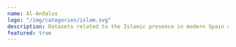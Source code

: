 ```yaml
---
name: Al-Andalus
logo: "/img/categories/islam.svg"
description: Datasets related to the Islamic presence in modern Spain and Portugal. 
featured: true
---
```


